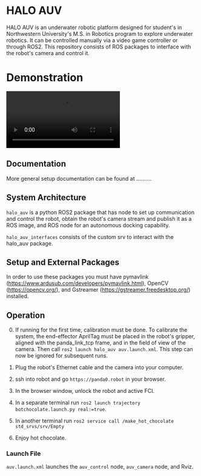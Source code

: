 # HALO AUV

HALO AUV is an underwater robotic platform designed for student's in Northwestern University's M.S. in Robotics
program to explore underwater robotics. It can be controlled manually via a video game controller or through ROS2.
This repository consists of ROS packages to interface with the robot's camera and control it.

# Demonstration

![bot_choc-min](https://user-images.githubusercontent.com/46512429/225804557-a2c09364-de29-4c79-979f-b97d44fbcdd3.mp4)


## Documentation
More general setup documentation can be found at ..........

## System Architecture
`halo_auv` is a python ROS2 package that has node to set up communication and control the robot, obtain
the robot's camera stream and publish it as a ROS image, and ROS node for an autonomous docking capability.

`halo_auv_interfaces` consists of the custom srv to interact with the halo_auv package.

## Setup and External Packages
In order to use these packages you must have pymavlink (https://www.ardusub.com/developers/pymavlink.html),
OpenCV (https://opencv.org/), and Gstreamer (https://gstreamer.freedesktop.org/) installed.

## Operation 
0. If running for the first time, calibration must be done. To calibrate the system, the end-effector 
AprilTag must be placed in the robot's gripper, aligned with the panda_link_tcp frame, and in the 
field of view of the camera. Then call `ros2 launch halo_auv auv.launch.xml`. 
This step can now be ignored for subsequent runs.

1. Plug the robot's Ethernet cable and the camera into your computer.

2. ssh into robot and go `https://panda0.robot` in your browser.

3. In the browser window, unlock the robot and active FCI.

4. In a separate terminal run `ros2 launch trajectory botchocolate.launch.py real:=true`.

5. In another terminal run `ros2 service call /make_hot_chocolate std_srvs/srv/Empty`

6. Enjoy hot chocolate.

### Launch File
`auv.launch.xml` launches the `auv_control` node, `auv_camera` node, and Rviz.